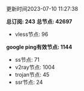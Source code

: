 更新时间2023-07-10 11:27:38

**总订阅: 243**
**总节点: 42697**
- vless节点: 96

**google ping有效节点: 1144**
- ss节点: 71
- v2ray节点: 1004
- trojan节点: 45
- ssr节点: 24
